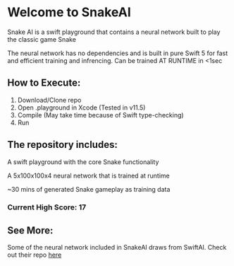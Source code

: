 # Welcome to SnakeAI

Snake AI is a swift playground that contains a neural network built to play the classic game Snake

The neural network has no dependencies and is built in pure Swift 5 for fast and efficient training and infrencing. Can be trained AT RUNTIME in <1sec

## How to Execute:

1. Download/Clone repo
2. Open .playground in Xcode (Tested in v11.5)
3. Compile (May take time because of Swift type-checking)
4. Run

## The repository includes:

A swift playground with the core Snake functionality

A 5x100x100x4 neural network that is trained at runtime

\~30 mins of generated Snake gameplay as training data

### Current High Score: 17

## See More:

Some of the neural network included in SnakeAI draws from SwiftAI. Check out their repo [here](https://github.com/Swift-AI/Swift-AI)